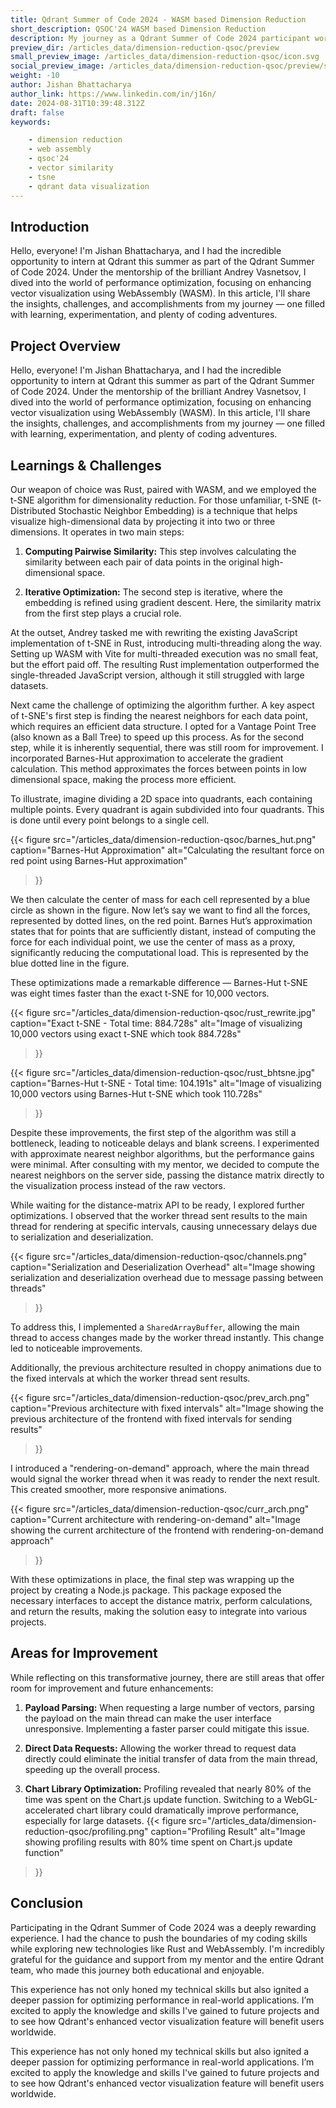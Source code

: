 ```yaml
---
title: Qdrant Summer of Code 2024 - WASM based Dimension Reduction
short_description: QSOC'24 WASM based Dimension Reduction
description: My journey as a Qdrant Summer of Code 2024 participant working on enhancing vector visualization using WebAssembly (WASM) based dimension reduction.
preview_dir: /articles_data/dimension-reduction-qsoc/preview
small_preview_image: /articles_data/dimension-reduction-qsoc/icon.svg
social_preview_image: /articles_data/dimension-reduction-qsoc/preview/social_preview.jpg
weight: -10
author: Jishan Bhattacharya
author_link: https://www.linkedin.com/in/j16n/
date: 2024-08-31T10:39:48.312Z
draft: false
keywords:

    - dimension reduction
    - web assembly
    - qsoc'24
    - vector similarity
    - tsne
    - qdrant data visualization
---
```




## Introduction

Hello, everyone! I'm Jishan Bhattacharya, and I had the incredible opportunity to intern at Qdrant this summer as part of the Qdrant Summer of Code 2024. Under the mentorship of the brilliant Andrey Vasnetsov, I dived into the world of performance optimization, focusing on enhancing vector visualization using WebAssembly (WASM). In this article, I'll share the insights, challenges, and accomplishments from my journey — one filled with learning, experimentation, and plenty of coding adventures.


## Project Overview

Hello, everyone! I'm Jishan Bhattacharya, and I had the incredible opportunity to intern at Qdrant this summer as part of the Qdrant Summer of Code 2024. Under the mentorship of the brilliant Andrey Vasnetsov, I dived into the world of performance optimization, focusing on enhancing vector visualization using WebAssembly (WASM). In this article, I'll share the insights, challenges, and accomplishments from my journey — one filled with learning, experimentation, and plenty of coding adventures.


## Learnings & Challenges

Our weapon of choice was Rust, paired with WASM, and we employed the t-SNE algorithm for dimensionality reduction. For those unfamiliar, t-SNE (t-Distributed Stochastic Neighbor Embedding) is a technique that helps visualize high-dimensional data by projecting it into two or three dimensions. It operates in two main steps:

1. **Computing Pairwise Similarity:** This step involves calculating the similarity between each pair of data points in the original high-dimensional space.

2. **Iterative Optimization:** The second step is iterative, where the embedding is refined using gradient descent. Here, the similarity matrix from the first step plays a crucial role.

At the outset, Andrey tasked me with rewriting the existing JavaScript implementation of t-SNE in Rust, introducing multi-threading along the way. Setting up WASM with Vite for multi-threaded execution was no small feat, but the effort paid off. The resulting Rust implementation outperformed the single-threaded JavaScript version, although it still struggled with large datasets.

Next came the challenge of optimizing the algorithm further. A key aspect of t-SNE's first step is finding the nearest neighbors for each data point, which requires an efficient data structure. I opted for a Vantage Point Tree (also known as a Ball Tree) to speed up this process. As for the second step, while it is inherently sequential, there was still room for improvement. I incorporated Barnes-Hut approximation to accelerate the gradient calculation. This method approximates the forces between points in low dimensional space, making the process more efficient.

To illustrate, imagine dividing a 2D space into quadrants, each containing multiple points. Every quadrant is again subdivided into four quadrants. This is done until every point belongs to a single cell.

{{< figure 
    src="/articles_data/dimension-reduction-qsoc/barnes_hut.png" 
    caption="Barnes-Hut Approximation" 
    alt="Calculating the resultant force on red point using Barnes-Hut approximation" 
>}}

We then calculate the center of mass for each cell represented by a blue circle as shown in the figure. Now let’s say we want to find all the forces, represented by dotted lines, on the red point. Barnes Hut’s approximation states that for points that are sufficiently distant, instead of computing the force for each individual point, we use the center of mass as a proxy, significantly reducing the computational load. This is represented by the blue dotted line in the figure.

These optimizations made a remarkable difference — Barnes-Hut t-SNE was eight times faster than the exact t-SNE for 10,000 vectors.

{{< figure 
    src="/articles_data/dimension-reduction-qsoc/rust_rewrite.jpg" 
    caption="Exact t-SNE - Total time: 884.728s" 
    alt="Image of visualizing 10,000 vectors using exact t-SNE which took 884.728s" 
>}}

{{< figure 
    src="/articles_data/dimension-reduction-qsoc/rust_bhtsne.jpg" 
    caption="Barnes-Hut t-SNE - Total time: 104.191s" 
    alt="Image of visualizing 10,000 vectors using Barnes-Hut t-SNE which took 110.728s" 
>}}

Despite these improvements, the first step of the algorithm was still a bottleneck, leading to noticeable delays and blank screens. I experimented with approximate nearest neighbor algorithms, but the performance gains were minimal. After consulting with my mentor, we decided to compute the nearest neighbors on the server side, passing the distance matrix directly to the visualization process instead of the raw vectors.

While waiting for the distance-matrix API to be ready, I explored further optimizations. I observed that the worker thread sent results to the main thread for rendering at specific intervals, causing unnecessary delays due to serialization and deserialization.

{{< figure 
    src="/articles_data/dimension-reduction-qsoc/channels.png" 
    caption="Serialization and Deserialization Overhead" 
    alt="Image showing serialization and deserialization overhead due to message passing between threads" 
>}}

To address this, I implemented a `SharedArrayBuffer`, allowing the main thread to access changes made by the worker thread instantly. This change led to noticeable improvements.

Additionally, the previous architecture resulted in choppy animations due to the fixed intervals at which the worker thread sent results.

{{< figure 
    src="/articles_data/dimension-reduction-qsoc/prev_arch.png" 
    caption="Previous architecture with fixed intervals" 
    alt="Image showing the previous architecture of the frontend with fixed intervals for sending results" 
>}}

I introduced a "rendering-on-demand" approach, where the main thread would signal the worker thread when it was ready to render the next result. This created smoother, more responsive animations.

{{< figure 
    src="/articles_data/dimension-reduction-qsoc/curr_arch.png" 
    caption="Current architecture with rendering-on-demand"
    alt="Image showing the current architecture of the frontend with rendering-on-demand approach"
>}}

With these optimizations in place, the final step was wrapping up the project by creating a Node.js package. This package exposed the necessary interfaces to accept the distance matrix, perform calculations, and return the results, making the solution easy to integrate into various projects.


## Areas for Improvement

While reflecting on this transformative journey, there are still areas that offer room for improvement and future enhancements:

1. **Payload Parsing:** When requesting a large number of vectors, parsing the payload on the main thread can make the user interface unresponsive. Implementing a faster parser could mitigate this issue.

2. **Direct Data Requests:** Allowing the worker thread to request data directly could eliminate the initial transfer of data from the main thread, speeding up the overall process.

3. **Chart Library Optimization:** Profiling revealed that nearly 80% of the time was spent on the Chart.js update function. Switching to a WebGL-accelerated chart library could dramatically improve performance, especially for large datasets.
{{< figure 
    src="/articles_data/dimension-reduction-qsoc/profiling.png" 
    caption="Profiling Result" 
    alt="Image showing profiling results with 80% time spent on Chart.js update function" 
>}}


## Conclusion

Participating in the Qdrant Summer of Code 2024 was a deeply rewarding experience. I had the chance to push the boundaries of my coding skills while exploring new technologies like Rust and WebAssembly. I'm incredibly grateful for the guidance and support from my mentor and the entire Qdrant team, who made this journey both educational and enjoyable.

This experience has not only honed my technical skills but also ignited a deeper passion for optimizing performance in real-world applications. I’m excited to apply the knowledge and skills I've gained to future projects and to see how Qdrant's enhanced vector visualization feature will benefit users worldwide.

This experience has not only honed my technical skills but also ignited a deeper passion for optimizing performance in real-world applications. I’m excited to apply the knowledge and skills I've gained to future projects and to see how Qdrant's enhanced vector visualization feature will benefit users worldwide.
